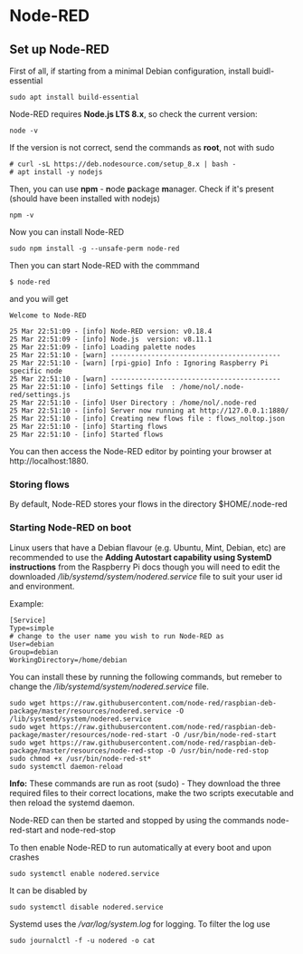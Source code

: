 # Node-RED


## Set up Node-RED

First of all, if starting from a minimal Debian configuration, install buidl-essential
```
sudo apt install build-essential
```

Node-RED requires **Node.js LTS 8.x**, so check the current version:
```
node -v
```
If the version is not correct, send the commands as **root**, not with sudo
```
# curl -sL https://deb.nodesource.com/setup_8.x | bash -
# apt install -y nodejs
```

Then, you can use **npm** - **n**ode **p**ackage **m**anager.
Check if it's present (should have been installed with nodejs)
```
npm -v
```

Now you can install Node-RED
```
sudo npm install -g --unsafe-perm node-red
```

Then you can start Node-RED with the commmand
```
$ node-red
```
and you will get
```
Welcome to Node-RED

25 Mar 22:51:09 - [info] Node-RED version: v0.18.4
25 Mar 22:51:09 - [info] Node.js  version: v8.11.1
25 Mar 22:51:09 - [info] Loading palette nodes
25 Mar 22:51:10 - [warn] ------------------------------------------
25 Mar 22:51:10 - [warn] [rpi-gpio] Info : Ignoring Raspberry Pi specific node
25 Mar 22:51:10 - [warn] ------------------------------------------
25 Mar 22:51:10 - [info] Settings file  : /home/nol/.node-red/settings.js
25 Mar 22:51:10 - [info] User Directory : /home/nol/.node-red
25 Mar 22:51:10 - [info] Server now running at http://127.0.0.1:1880/
25 Mar 22:51:10 - [info] Creating new flows file : flows_noltop.json
25 Mar 22:51:10 - [info] Starting flows
25 Mar 22:51:10 - [info] Started flows
```

You can then access the Node-RED editor by pointing your browser at http://localhost:1880.

### Storing flows

By default, Node-RED stores your flows in the directory $HOME/.node-red

### Starting Node-RED on boot

Linux users that have a Debian flavour (e.g. Ubuntu, Mint, Debian, etc) are recommended to use the **Adding Autostart capability using SystemD instructions** from the Raspberry Pi docs though you will need to edit the downloaded _/lib/systemd/system/nodered.service_ file to suit your user id and environment.

Example:
```
[Service]
Type=simple
# change to the user name you wish to run Node-RED as
User=debian
Group=debian
WorkingDirectory=/home/debian
```
You can install these by running the following commands, but remeber to change the _/lib/systemd/system/nodered.service_ file.
```
sudo wget https://raw.githubusercontent.com/node-red/raspbian-deb-package/master/resources/nodered.service -O /lib/systemd/system/nodered.service
sudo wget https://raw.githubusercontent.com/node-red/raspbian-deb-package/master/resources/node-red-start -O /usr/bin/node-red-start
sudo wget https://raw.githubusercontent.com/node-red/raspbian-deb-package/master/resources/node-red-stop -O /usr/bin/node-red-stop
sudo chmod +x /usr/bin/node-red-st*
sudo systemctl daemon-reload
```
**Info:** These commands are run as root (sudo) - They download the three required files to their correct locations, make the two scripts executable and then reload the systemd daemon.

Node-RED can then be started and stopped by using the commands node-red-start and node-red-stop

To then enable Node-RED to run automatically at every boot and upon crashes
```
sudo systemctl enable nodered.service
```
It can be disabled by
```
sudo systemctl disable nodered.service
```
Systemd uses the */var/log/system.log* for logging. To filter the log use
```
sudo journalctl -f -u nodered -o cat
```
